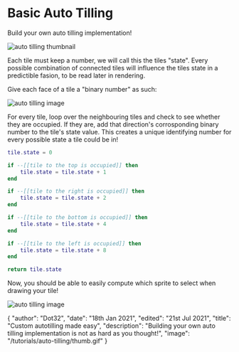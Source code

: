 # Basic Auto Tilling
Build your own auto tilling implementation!

![auto tilling thumbnail](/tutorials/auto-tilling/thumb.gif)

Each tile must keep a number, we will call this the tiles "state". Every possible combination of connected tiles will influence the tiles state in a predictible fasion, to be read later in rendering.

Give each face of a tile a "binary number" as such:

![auto tilling image](/tutorials/auto-tilling/binary.svg)

For every tile, loop over the neighbouring tiles and check to see whether they are occupied. If they are, add that direction's corrosponding binary number to the tile's state value. This creates a unique identifying number for every possible state a tile could be in!

```lua
tile.state = 0

if --[[tile to the top is occupied]] then
	tile.state = tile.state + 1
end

if --[[tile to the right is occupied]] then
	tile.state = tile.state + 2
end

if --[[tile to the bottom is occupied]] then
	tile.state = tile.state + 4
end

if --[[tile to the left is occupied]] then
	tile.state = tile.state + 8
end

return tile.state
```

Now, you should be able to easily compute which sprite to select when drawing your tile!

![auto tilling image](/tutorials/auto-tilling/tiles.svg)

<!-- <span style="text-align: center;display: block;">Published 18th Jan 2021, last updated 21st Jul 2021</span> -->

<div id="json">
	{
		"author": "Dot32",
		"date": "18th Jan 2021",
		"edited": "21st Jul 2021",
		"title": "Custom autotilling made easy",
		"description": "Building your own auto tilling implementation is not as hard as you thought!",
		"image": "/tutorials/auto-tilling/thumb.gif"
	}
</div>